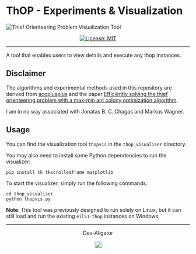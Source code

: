 # ThOP - Experiments & Visualization
![Thief Orienteering Problem Visualization Tool](https://media.giphy.com/media/v1.Y2lkPTc5MGI3NjExNjVwanRka25zbGU3ZDB3cDVveGF1c2lpemx6bGpkcXR0dDh2encyNCZlcD12MV9pbnRlcm5hbF9naWZfYnlfaWQmY3Q9Zw/aKmpdeSkymMtILVDCK/giphy.gif 'Preview Gif 😀 ...I love you')
<p align="center"> 
    <a aria-label="Thopvis is free to use" href="/LICENSE" target="_blank">
        <img alt="License: MIT" src="https://img.shields.io/badge/License-MIT-success.svg?style=flat-square&color=33CC12" target="_blank" />
    </a>
</p>

---
A tool that enables users to view details and execute any thop instances.
## Disclaimer
The algorithms and experimental methods used in this repository are derived from [acoplusplus](https://github.com/jonatasbcchagas/acoplusplus_thop) and the paper [Efficiently solving the thief orienteering problem with a max-min ant colony optimization algorithm](https://link.springer.com/article/10.1007/s11590-021-01824-y).

I am in no way associated with Jonatas B. C. Chagas and Markus Wagner.

## Usage
You can find the visualization tool `thopvis` in the `thop_visualiser` directory.

You may also need to install some Python dependencies to run the visualizer:

```shell
pip install tk tkscrolledframe matplotlib
```
To start the visualizer, simply run the following commands:

```shell
cd thop_visualiser
python thopvis.py
```

**Note**: This tool was previously designed to run solely on Linux, but it can still load and run the existing `eil51-thop` instances on Windows.

---
<p align="center">Dev-Aligator</p>
<p align="center">
<a href="https://github.com/Dev-Aligator/">
<img src="https://user-images.githubusercontent.com/58631762/120077716-60cded80-c0c9-11eb-983d-80dfa5862d8a.png" width="19">
</a>